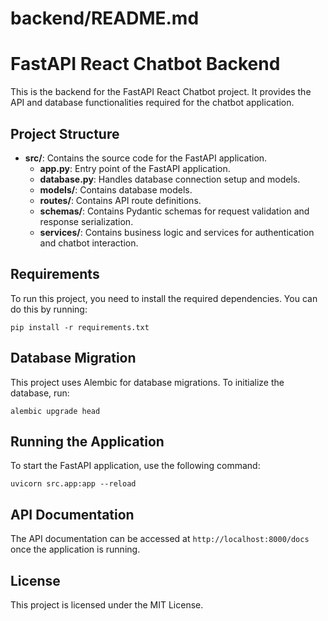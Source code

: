 # backend/README.md

# FastAPI React Chatbot Backend

This is the backend for the FastAPI React Chatbot project. It provides the API and database functionalities required for the chatbot application.

## Project Structure

- **src/**: Contains the source code for the FastAPI application.
  - **app.py**: Entry point of the FastAPI application.
  - **database.py**: Handles database connection setup and models.
  - **models/**: Contains database models.
  - **routes/**: Contains API route definitions.
  - **schemas/**: Contains Pydantic schemas for request validation and response serialization.
  - **services/**: Contains business logic and services for authentication and chatbot interaction.

## Requirements

To run this project, you need to install the required dependencies. You can do this by running:

```
pip install -r requirements.txt
```

## Database Migration

This project uses Alembic for database migrations. To initialize the database, run:

```
alembic upgrade head
```

## Running the Application

To start the FastAPI application, use the following command:

```
uvicorn src.app:app --reload
```

## API Documentation

The API documentation can be accessed at `http://localhost:8000/docs` once the application is running.

## License

This project is licensed under the MIT License.